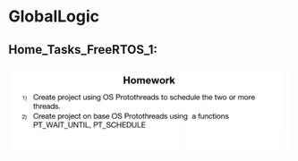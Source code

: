 # GlobalLogic

 ## Home_Tasks_FreeRTOS_1:
![](https://github.com/GolinskiyKonstantin/GlobalLogic/blob/FreeRTOS/Home_Tasks_FreeRTOS_1/Home_Tasks_FreeRTOS_1.png)

